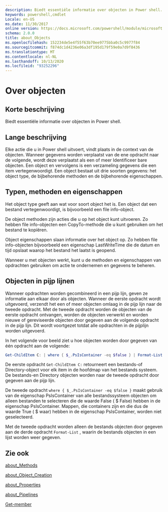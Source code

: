 ```yaml
---
description: Biedt essentiële informatie over objecten in Power shell.
keywords: powershell,cmdlet
Locale: en-US
ms.date: 11/30/2017
online version: https://docs.microsoft.com/powershell/module/microsoft.powershell.core/about/about_objects?view=powershell-6&WT.mc_id=ps-gethelp
schema: 2.0.0
title: about_Objects
ms.openlocfilehash: 152234de5e4f55f63b70ee9775bba0c5c9977f84
ms.sourcegitcommit: f874dc1d4236e06a3df195d179f59e0a7d9f8436
ms.translationtype: MT
ms.contentlocale: nl-NL
ms.lasthandoff: 10/13/2020
ms.locfileid: "93252296"
---
```

# <a name="about-objects"></a>Over objecten

## <a name="short-description"></a>Korte beschrijving
Biedt essentiële informatie over objecten in Power shell.

## <a name="long-description"></a>Lange beschrijving

Elke actie die u in Power shell uitvoert, vindt plaats in de context van de objecten. Wanneer gegevens worden verplaatst van de ene opdracht naar de volgende, wordt deze verplaatst als een of meer Identificeer bare objecten. Een object en vervolgens is een verzameling gegevens die een item vertegenwoordigt. Een object bestaat uit drie soorten gegevens: het object type, de bijbehorende methoden en de bijbehorende eigenschappen.

## <a name="types-methods-and-properties"></a>Typen, methoden en eigenschappen

Het object type geeft aan wat voor soort object het is. Een object dat een bestand vertegenwoordigt, is bijvoorbeeld een file info-object.

De object methoden zijn acties die u op het object kunt uitvoeren.
Zo hebben file info-objecten een CopyTo-methode die u kunt gebruiken om het bestand te kopiëren.

Object eigenschappen slaan informatie over het object op. Zo hebben file info-objecten bijvoorbeeld een eigenschap LastWriteTime die de datum en tijd opslaat waarop het bestand het laatst is geopend.

Wanneer u met objecten werkt, kunt u de methoden en eigenschappen van opdrachten gebruiken om actie te ondernemen en gegevens te beheren.

## <a name="objects-in-pipelines"></a>Objecten in pijp lijnen

Wanneer opdrachten worden gecombineerd in een pijp lijn, geven ze informatie aan elkaar door als objecten. Wanneer de eerste opdracht wordt uitgevoerd, verzendt het een of meer objecten omlaag in de pijp lijn naar de tweede opdracht. Met de tweede opdracht worden de objecten van de eerste opdracht ontvangen, worden de objecten verwerkt en worden nieuwe of gereviseerde objecten door gegeven aan de volgende opdracht in de pijp lijn.
Dit wordt voortgezet totdat alle opdrachten in de pijplijn worden uitgevoerd.

In het volgende voor beeld ziet u hoe objecten worden door gegeven van één opdracht aan de volgende:

```powershell
Get-ChildItem C: | where { $_.PsIsContainer -eq $false } | Format-List
```

De eerste opdracht `Get-ChildItem C:` retourneert een bestands-of Directory-object voor elk item in de hoofdmap van het bestands systeem. De bestands-en Directory objecten worden naar de tweede opdracht door gegeven aan de pijp lijn.

De tweede opdracht `where { $_.PsIsContainer -eq $false }` maakt gebruik van de eigenschap PsIsContainer van alle bestandssysteem objecten om alleen bestanden te selecteren die de waarde False ( \$ False) hebben in de eigenschap PsIsContainer. Mappen, die containers zijn en die dus de waarde True ( \$ waar) hebben in de eigenschap PsIsContainer, worden niet geselecteerd.

Met de tweede opdracht worden alleen de bestands objecten door gegeven aan de derde opdracht `Format-List` , waarin de bestands objecten in een lijst worden weer gegeven.

## <a name="see-also"></a>Zie ook

[about_Methods](about_Methods.md)

[about_Object_Creation](about_Object_Creation.md)

[about_Properties](about_Properties.md)

[about_Pipelines](about_Pipelines.md)

[Get-member](xref:Microsoft.PowerShell.Utility.Get-Member)
